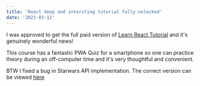 ```yaml
---
title: 'React deep and intersting tutorial fully unlocked'
date: '2023-03-12'
---
```


I was approved to get the full paid version of [Learn React Tutorial](https://react-tutorial.app/) and it's genuinely wonderful news!

This course has a fantastic PWA Quiz for a smartphone so one can practice theory during an off-computer time and it's very thoughtful and convenient.

BTW I fixed a bug in Starwars API implementation. The correct version can be viewed [here](https://letulip-nextjs-blog.vercel.app/starwars/)